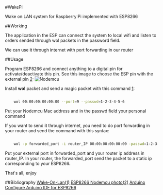 
#WakePi

Wake on LAN system for Raspberry Pi implemented with ESP8266

##Working

The application in the ESP can connect the system to local wifi and
listen to orders sended through wol packets in the password field.

We can use it through internet with port forwarding in our router


##Usage

Program ESP8266 and connect anything to a digital pin for activate/deactivate this pin.
See this image to choose the ESP pin with the external pin [2](http://www.14core.com/wp-content/uploads/2015/06/Node-MCU-Pin-Out-Diagram1.png):
![Nodemcu](http://www.14core.com/wp-content/uploads/2015/06/Node-MCU-Pin-Out-Diagram1.png "ESP8266 Nodemcu external pins")

Install **wol** packet and send a magic packet with this command [1](https://wiki.archlinux.org/index.php/Wake-on-LAN):

```bash

    wol 00:00:00:00:00:00 --port=9 --passwd=1-2-3-4-5-6

```
Put your Nodemcu Mac address and in the passwd field your personal command

If you want to send it through internet, you need to do port forwarding
in your router and send the command with this syntax:

```bash

    wol -p forwarded_port -i router_IP 00:00:00:00:00:00 -passwd=1-2-3-4-5-6

```
Put your external port in forwarded_port and your router ip address in router_IP.
In your router, the forwarded_port send the packet to a static ip corresponding
to your ESP8266.

That's all, enjoy

##Bibliography
[Wake-On-Lan(1)](https://wiki.archlinux.org/index.php/Wake-on-LAN)
[ESP8266 Nodemcu photo(2)](http://www.14core.com/wp-content/uploads/2015/06/Node-MCU-Pin-Out-Diagram1.png)
[Arduino](https://www.arduino.cc/)
[Configure Arduino IDE for ESP8266](http://www.instructables.com/id/Quick-Start-to-Nodemcu-ESP8266-on-Arduino-IDE/)
